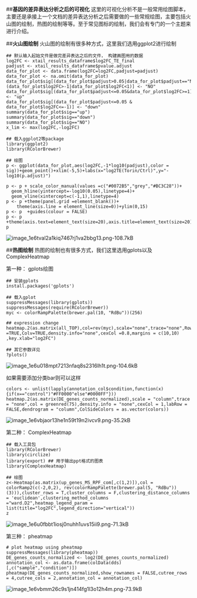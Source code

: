 ﻿##**基因的差异表达分析之后的可视化**
这里的可视化分析不是一般常用绘图脚本，主要还是承接上一个文档的差异表达分析之后需要做的一些常规绘图，主要包括火山图的绘制，热图的绘制等等。至于常见图标的绘制，我们会有专门的一个主题来进行介绍。

##**火山图绘制**
火山图的绘制有很多种方式，这里我们选用ggplot2进行绘制

```
## 默认输入起始文件是做完差异表达之后的文件， 构建画图用的数据
log2FC <- xtail_results_dataframe$log2FC_TE_final
padjust <- xtail_results_dataframe$pvalue.adjust
data_for_plot <- data.frame(log2FC=log2FC,padjust=padjust)
data_for_plot <- na.omit(data_for_plot)
data_for_plot$sig[(data_for_plot$padjust>0.05|data_for_plot$padjust=="NA")|(data_for_plot$log2FC>-1|data_for_plot$log2FC<1)] <- "NO"
data_for_plot$sig[(data_for_plot$padjust<=0.05&data_for_plot$log2FC>=1)] <- "up"
data_for_plot$sig[(data_for_plot$padjust<=0.05 & data_for_plot$log2FC<=-1)] <- "down"
summary(data_for_plot$sig=="up")
summary(data_for_plot$sig=="down")
summary(data_for_plot$sig=="NO")
x_lim <- max(log2FC,-log2FC)

## 载入ggplot2等package
library(ggplot2)
library(RColorBrewer)

## 绘图
p <- ggplot(data_for_plot,aes(log2FC,-1*log10(padjust),color = sig))+geom_point()+xlim(-5,5)+labs(x="log2TE(Torin/Ctrl)",y="-log10(p.adjust)")

p <- p + scale_color_manual(values =c("#0072B5","grey","#BC3C28"))+
  geom_hline(yintercept=-log10(0.05),linetype=4)+
  geom_vline(xintercept=c(-1,1),linetype=4)
p <- p +theme(panel.grid =element_blank())+
    theme(axis.line = element_line(size=0))+ylim(0,15)
p <- p  +guides(colour = FALSE)
p <- p +theme(axis.text=element_text(size=20),axis.title=element_text(size=20))
p
```
![image_1e6tval2a1kiq7467rj1va2bbg13.png-108.7kB][1]


##**热图绘制**
热图的绘制也有很多方式，我们这里选用gplots以及ComplexHeatmap

第一种： gplots绘图

```
## 安装gplots
install.packages('gplots')

## 载入gplot
suppressMessages(library(gplots))
suppressMessages(require(RColorBrewer))
myc <- colorRampPalette(brewer.pal(10, "RdBu"))(256)

## expression change
heatmap.2(as.matrix(all_TOP),col=rev(myc),scale="none",trace="none",Rowv =TRUE,Colv=TRUE,density.info="none",cexCol =0.8,margins = c(10,10) ,key.xlab="log2FC")

## 其它参数详见
?plots()
```
![image_1e6u018mpt7213nfaq8s2316lh1t.png-104.6kB][2]

如果需要添加分类bar则可以这样

```
colors <- unlist(lapply(annotation_col$condition,function(x){if(x=="control")"#FF0000"else"#0000FF"}))
heatmap.2(as.matrix(DE_genes_counts_normalized),scale = "column",trace = "none",col = greenred(75),density.info = "none",cexCol = 1,labRow = FALSE,dendrogram = "column",ColSideColors = as.vector(colors))
```
![image_1e6vbjaor13he1n59t19n2ivcv9.png-35.2kB][3]

第二种： ComplexHeatmap

```
## 载入工具包
library(RColorBrewer)
library(circlize)
library(export) ## 用于输出ppt格式的图表
library(ComplexHeatmap)

## 绘图
z<-Heatmap(as.matrix(up_genes_MS_RPF_com[,c(1,2)]),col = colorRamp2(c(-2,0,2), rev(colorRampPalette(brewer.pal(5, "RdBu"))(3))),cluster_rows = T,cluster_columns = F,clustering_distance_columns = 'euclidean',clustering_method_columns ="ward.D2",heatmap_legend_param = list(title="log2FC",legend_direction="vertical"))
z
```
![image_1e6u0fbbt1iosj0nuhh1uvs15ii9.png-71.3kB][4]


第三种： pheatmap

```
# plot heatmap using pheatmap
suppressMessages(library(pheatmap))
DE_genes_counts_normalized <- log2(DE_genes_counts_normalized)
annotation_col <- as.data.frame(colData(dds)[,c("sample","condition")])
pheatmap(DE_genes_counts_normalized,show_rownames = FALSE,cutree_rows = 4,cutree_cols = 2,annotation_col = annotation_col)
```
![image_1e6vbmm26c9s1jn414fg1l3o12h4m.png-73.9kB][5]


  [1]: http://static.zybuluo.com/sherking/m13toiu8pat9bbaxhjy7bg0k/image_1e6tval2a1kiq7467rj1va2bbg13.png
  [2]: http://static.zybuluo.com/sherking/yu7wseizfo1t1lzebu3zxj6c/image_1e6u018mpt7213nfaq8s2316lh1t.png
  [3]: http://static.zybuluo.com/sherking/09nvljsp038b6w793mf54cgm/image_1e6vbjaor13he1n59t19n2ivcv9.png
  [4]: http://static.zybuluo.com/sherking/0g4wtqfejd3km5fbqvvb8wsn/image_1e6u0fbbt1iosj0nuhh1uvs15ii9.png
  [5]: http://static.zybuluo.com/sherking/eersbokwtacaqsq2522zdslu/image_1e6vbmm26c9s1jn414fg1l3o12h4m.png